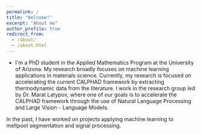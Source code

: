 ```yaml
---
permalink: /
title: "Welcome!"
excerpt: "About me"
author_profile: true
redirect_from: 
  - /about/
  - /about.html
---
```


* I'm a PhD student in the Applied Mathematics Program at the University of Arizona. My research broadly focuses on machine learning applications in materials science. Currently, my research is focused on accelerating the current CALPHAD framework by extracting thermodynamic data from the literature. I work in the research group led by Dr. Marat Latypov, where one of our goals is to accelerate the CALPHAD framework through the use of Natural Language Processing and Large Vision - Language Models. 

In the past, I have worked on projects applying machine learning to meltpool segmentation and signal processing. 
